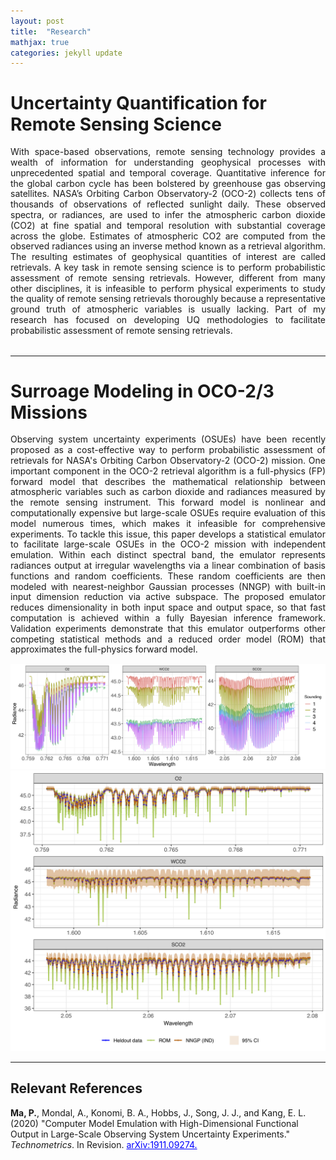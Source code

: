 ```yaml
---
layout: post
title:  "Research"
mathjax: true
categories: jekyll update
---
```


Uncertainty Quantification for Remote Sensing Science
======
<div style="text-align: justify; line-height: 1.2em;">
With space-based observations, remote sensing technology provides a wealth of information for understanding geophysical processes with unprecedented spatial and temporal coverage. Quantitative inference for the global carbon cycle has been bolstered by greenhouse gas observing satellites. NASA’s Orbiting Carbon Observatory-2 (OCO-2) collects tens of thousands of observations of reflected sunlight daily. These observed spectra, or radiances, are used to infer the atmospheric carbon dioxide (CO2) at fine spatial and temporal resolution with substantial coverage across the globe. Estimates of atmospheric CO2 are computed from the observed radiances using an inverse method known as a retrieval algorithm. The resulting estimates of geophysical quantities of interest are called retrievals. A key task in remote sensing science is to perform probabilistic assessment of remote sensing retrievals. However, different from many other disciplines, it is infeasible to perform physical experiments to study the quality of remote sensing retrievals thoroughly because a representative ground truth of atmospheric variables is usually lacking. Part of my research has focused on developing UQ methodologies to facilitate probabilistic assessment of remote sensing retrievals. 
</div>
<br>

------
Surroage Modeling in OCO-2/3 Missions
===
<div style="text-align: justify; line-height: 1.2em;">
Observing system uncertainty experiments (OSUEs) have been recently proposed as a cost-effective way to perform probabilistic assessment of retrievals for NASA's Orbiting Carbon Observatory-2 (OCO-2) mission. One important component in the OCO-2 retrieval algorithm is a full-physics (FP) forward model that describes the mathematical relationship between atmospheric variables such as carbon dioxide and radiances measured by the remote sensing instrument. This forward model is nonlinear and computationally expensive but large-scale OSUEs require evaluation of this model numerous times, which makes it infeasible for comprehensive experiments. To tackle this issue, this paper develops a statistical emulator to facilitate large-scale OSUEs in the OCO-2 mission with independent emulation. Within each distinct spectral band, the emulator represents radiances output at irregular wavelengths via a linear combination of basis functions and random coefficients. These random coefficients are then modeled with nearest-neighbor Gaussian processes (NNGP) with built-in input dimension reduction via active subspace. The proposed emulator reduces dimensionality in both input space and output space, so that fast computation is achieved within a fully Bayesian inference framework. Validation experiments demonstrate that this emulator outperforms other competing statistical methods and a reduced order model (ROM) that approximates the full-physics forward model. 
</div>

![OCO-2 full-physics forward model simulation over five soundings](/images/soundings_examples_OCO2.jpg)
![Comparison of the FP forward model simulated radiances, the ROM predictions, and the predicted radiances with their 95\% credible intervals from the band-independent emulator (IND) based on NNGP](/images/IND_ROM_15.jpg)



------
Relevant References 
------
<b> Ma, P.</b>, Mondal, A., Konomi, B. A., Hobbs, J., Song, J. J., and Kang, E. L. (2020) "Computer Model Emulation with High-Dimensional Functional Output in Large-Scale Observing System Uncertainty Experiments." <em>Technometrics</em>. In Revision. <a href="https://arxiv.org/abs/1911.09274" target="blank" style="color:blue;">arXiv:1911.09274.</a>

